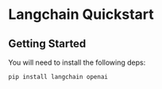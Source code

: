 # Langchain Quickstart

## Getting Started

You will need to install the following deps:

```
pip install langchain openai
```